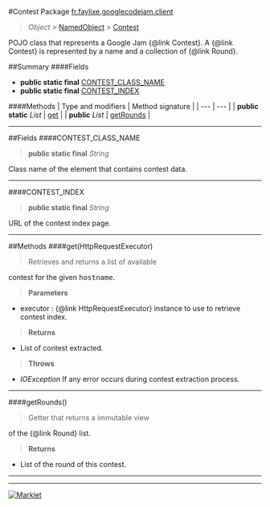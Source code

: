 #Contest
Package [fr.faylixe.googlecodejam.client](README.md)<br>

> *Object* > [NamedObject](common/NamedObject.md) > [Contest](Contest.md)

<p>POJO class that represents a Google Jam {@link Contest}.
 A {@link Contest} is represented by a name and a
 collection of {@link Round}.</p>

##Summary
####Fields
* **public static final** [CONTEST_CLASS_NAME](#contest_class_name)
* **public static final** [CONTEST_INDEX](#contest_index)

####Methods
| Type and modifiers | Method signature |
| --- | --- |
| **public static** *List* | [get](#gethttprequestexecutor) |
| **public** *List* | [getRounds](#getrounds) |

---


##Fields
####CONTEST_CLASS_NAME
> **public static final** *String*
<p>Class name of the element that contains contest data.</p>

---

####CONTEST_INDEX
> **public static final** *String*
<p>URL of the contest index page.</p>

---


##Methods
####get(HttpRequestExecutor)
> <p>Retrieves and returns a list of available
 contest for the given <tt>hostname</tt>.</p>
> **Parameters**
* executor : {@link HttpRequestExecutor} instance to use to retrieve contest index.

> **Returns**
* List of contest extracted.

> **Throws**
* *IOException* If any error occurs during contest extraction process.


---

####getRounds()
> <p>Getter that returns a immutable view
 of the {@link Round} list.</p>
> **Returns**
* List of the round of this contest.


---

---

[![Marklet](https://img.shields.io/badge/Generated%20by-Marklet-green.svg)](https://github.com/Faylixe/marklet)